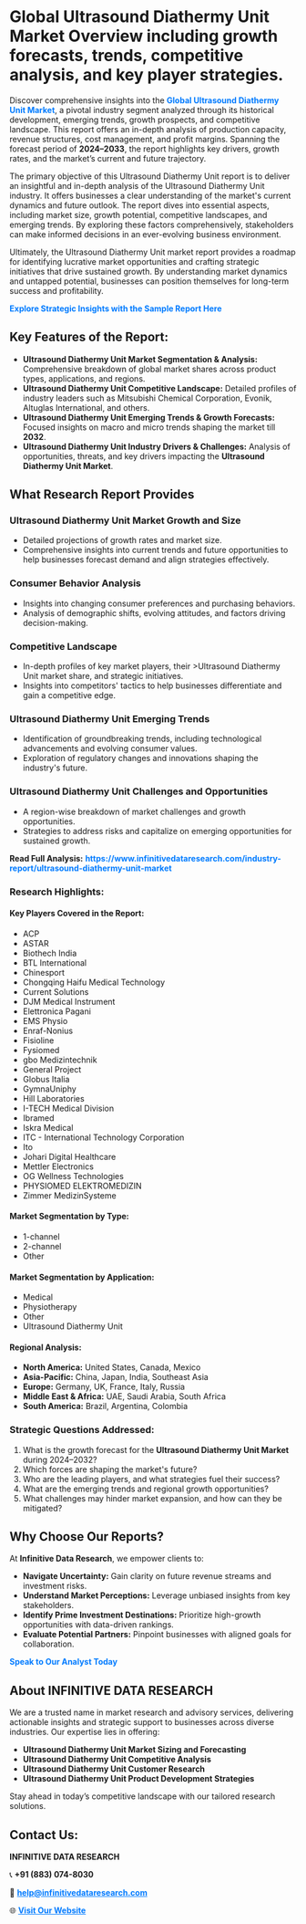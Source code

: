 <h1>Global Ultrasound Diathermy Unit Market Overview including growth forecasts, trends, competitive analysis, and key player strategies.</h1>
<p>
Discover comprehensive insights into the 
<a href="https://www.infinitivedataresearch.com/industry-report/ultrasound-diathermy-unit-market" rel="dofollow" style="color: #007BFF; text-decoration: none;"><strong>Global Ultrasound Diathermy Unit Market</strong></a>, a pivotal industry segment analyzed through its historical development, emerging trends, growth prospects, and competitive landscape. This report offers an in-depth analysis of production capacity, revenue structures, cost management, and profit margins. Spanning the forecast period of <strong>2024–2033</strong>, the report highlights key drivers, growth rates, and the market’s current and future trajectory.
</p>
<p>
The primary objective of this Ultrasound Diathermy Unit report is to deliver an insightful and in-depth analysis of the Ultrasound Diathermy Unit industry. It offers businesses a clear understanding of the market's current dynamics and future outlook. The report dives into essential aspects, including market size, growth potential, competitive landscapes, and emerging trends. By exploring these factors comprehensively, stakeholders can make informed decisions in an ever-evolving business environment.
</p>
<p>
Ultimately, the Ultrasound Diathermy Unit market report provides a roadmap for identifying lucrative market opportunities and crafting strategic initiatives that drive sustained growth. By understanding market dynamics and untapped potential, businesses can position themselves for long-term success and profitability.
</p>
<p>
<a href="https://www.infinitivedataresearch.com/request-sample/reportId=104481" style="color: #007BFF; text-decoration: none;"><strong>Explore Strategic Insights with the Sample Report Here</strong></a>
</p>

<h2>Key Features of the Report:</h2>
<ul>
<li><strong>Ultrasound Diathermy Unit Market Segmentation & Analysis:</strong> Comprehensive breakdown of global market shares across product types, applications, and regions.</li>
<li><strong>Ultrasound Diathermy Unit Competitive Landscape:</strong> Detailed profiles of industry leaders such as Mitsubishi Chemical Corporation, Evonik, Altuglas International, and others.</li>
<li><strong>Ultrasound Diathermy Unit Emerging Trends & Growth Forecasts:</strong> Focused insights on macro and micro trends shaping the market till <strong>2032</strong>.</li>
<li><strong>Ultrasound Diathermy Unit Industry Drivers & Challenges:</strong> Analysis of opportunities, threats, and key drivers impacting the <strong>Ultrasound Diathermy Unit Market</strong>.</li>
</ul>

<h2>What Research Report Provides</h2>
<h3>Ultrasound Diathermy Unit Market Growth and Size</h3>
<ul>
<li>Detailed projections of growth rates and market size.</li>
<li>Comprehensive insights into current trends and future opportunities to help businesses forecast demand and align strategies effectively.</li>
</ul>

<h3>Consumer Behavior Analysis</h3>
<ul>
<li>Insights into changing consumer preferences and purchasing behaviors.</li>
<li>Analysis of demographic shifts, evolving attitudes, and factors driving decision-making.</li>
</ul>

<h3>Competitive Landscape</h3>
<ul>
<li>In-depth profiles of key market players, their >Ultrasound Diathermy Unit market share, and strategic initiatives.</li>
<li>Insights into competitors' tactics to help businesses differentiate and gain a competitive edge.</li>
</ul>

<h3>Ultrasound Diathermy Unit Emerging Trends</h3>
<ul>
<li>Identification of groundbreaking trends, including technological advancements and evolving consumer values.</li>
<li>Exploration of regulatory changes and innovations shaping the industry's future.</li>
</ul>

<h3>Ultrasound Diathermy Unit Challenges and Opportunities</h3>
<ul>
<li>A region-wise breakdown of market challenges and growth opportunities.</li>
<li>Strategies to address risks and capitalize on emerging opportunities for sustained growth.</li>
</ul>
<p><strong>Read Full Analysis:</strong> <a href="https://www.infinitivedataresearch.com/industry-report/ultrasound-diathermy-unit-market" rel="dofollow" style="color: #007BFF; text-decoration: none;"><strong>https://www.infinitivedataresearch.com/industry-report/ultrasound-diathermy-unit-market</strong></a></p>
<h3>Research Highlights:</h3>
<h4>Key Players Covered in the Report:</h4>
<ul><li>ACP</li><li>ASTAR</li><li>Biothech India</li><li>BTL International</li><li>Chinesport</li><li>Chongqing Haifu Medical Technology</li><li>Current Solutions</li><li>DJM Medical Instrument</li><li>Elettronica Pagani</li><li>EMS Physio</li><li>Enraf-Nonius</li><li>Fisioline</li><li>Fysiomed</li><li>gbo Medizintechnik</li><li>General Project</li><li>Globus Italia</li><li>GymnaUniphy</li><li>Hill Laboratories</li><li>I-TECH Medical Division</li><li>Ibramed</li><li>Iskra Medical</li><li>ITC - International Technology Corporation</li><li>Ito</li><li>Johari Digital Healthcare</li><li>Mettler Electronics</li><li>OG Wellness Technologies</li><li>PHYSIOMED ELEKTROMEDIZIN</li><li>Zimmer MedizinSysteme</li></ul>
<h4>Market Segmentation by Type:</h4>
<ul><li>1-channel</li><li>2-channel</li><li>Other</li></ul>
<h4>Market Segmentation by Application:</h4>
<ul><li>Medical</li><li>Physiotherapy</li><li>Other</li><li>Ultrasound Diathermy Unit</li></ul>

<h4>Regional Analysis:</h4>
<ul>
<li><strong>North America:</strong> United States, Canada, Mexico</li>
<li><strong>Asia-Pacific:</strong> China, Japan, India, Southeast Asia</li>
<li><strong>Europe:</strong> Germany, UK, France, Italy, Russia</li>
<li><strong>Middle East & Africa:</strong> UAE, Saudi Arabia, South Africa</li>
<li><strong>South America:</strong> Brazil, Argentina, Colombia</li>
</ul>

<h3>Strategic Questions Addressed:</h3>
<ol>
<li>What is the growth forecast for the <strong>Ultrasound Diathermy Unit Market</strong> during 2024–2032?</li>
<li>Which forces are shaping the market's future?</li>
<li>Who are the leading players, and what strategies fuel their success?</li>
<li>What are the emerging trends and regional growth opportunities?</li>
<li>What challenges may hinder market expansion, and how can they be mitigated?</li>
</ol>

<h2>Why Choose Our Reports?</h2>
<p>At <strong>Infinitive Data Research</strong>, we empower clients to:</p>
<ul>
<li><strong>Navigate Uncertainty:</strong> Gain clarity on future revenue streams and investment risks.</li>
<li><strong>Understand Market Perceptions:</strong> Leverage unbiased insights from key stakeholders.</li>
<li><strong>Identify Prime Investment Destinations:</strong> Prioritize high-growth opportunities with data-driven rankings.</li>
<li><strong>Evaluate Potential Partners:</strong> Pinpoint businesses with aligned goals for collaboration.</li>
</ul>
<p><a href="https://www.infinitivedataresearch.com/industry-report/ultrasound-diathermy-unit-market" rel="dofollow" style="color: #007BFF; text-decoration: none;"><strong>Speak to Our Analyst Today</strong></a></p>

<h2>About INFINITIVE DATA RESEARCH</h2>
<p>We are a trusted name in market research and advisory services, delivering actionable insights and strategic support to businesses across diverse industries. Our expertise lies in offering:</p>
<ul>
<li><strong>Ultrasound Diathermy Unit Market Sizing and Forecasting</strong></li>
<li><strong>Ultrasound Diathermy Unit Competitive Analysis</strong></li>
<li><strong>Ultrasound Diathermy Unit Customer Research</strong></li>
<li><strong>Ultrasound Diathermy Unit Product Development Strategies</strong></li>
</ul>
<p>Stay ahead in today’s competitive landscape with our tailored research solutions.</p>

<h2>Contact Us:</h2>
<p><strong>INFINITIVE DATA RESEARCH</strong></p>
<p>📞 <strong>+91 (883) 074-8030</strong></p>
<p>📧 <strong><a href="mailto:help@infinitivedataresearch.com" style="color: #007BFF;">help@infinitivedataresearch.com</a></strong></p>
<p>🌐 <strong><a href="https://www.infinitivedataresearch.com" rel="dofollow" style="color: #007BFF;">Visit Our Website</a></strong></p>